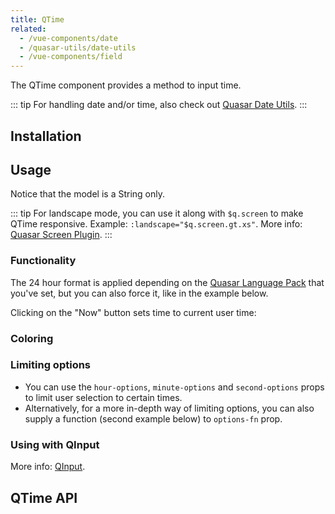 ```yaml
---
title: QTime
related:
  - /vue-components/date
  - /quasar-utils/date-utils
  - /vue-components/field
---
```


The QTime component provides a method to input time.

::: tip
For handling date and/or time, also check out [Quasar Date Utils](/quasar-utils/date-utils).
:::

## Installation
<doc-installation components="QTime" />

## Usage

Notice that the model is a String only.

<doc-example title="Basic" file="QTime/Basic" />

<doc-example title="Landscape" file="QTime/Landscape" />

::: tip
For landscape mode, you can use it along with `$q.screen` to make QTime responsive. Example: `:landscape="$q.screen.gt.xs"`. More info: [Quasar Screen Plugin](/options/screen-plugin).
:::

### Functionality

The 24 hour format is applied depending on the [Quasar Language Pack](/options/quasar-language-packs) that you've set, but you can also force it, like in the example below.

<doc-example title="24h format" file="QTime/Format24h" />

Clicking on the "Now" button sets time to current user time:

<doc-example title="Now button" file="QTime/NowBtn" />

<doc-example title="Disable and readonly" file="QTime/DisableReadonly" />

### Coloring

<doc-example title="Coloring" file="QTime/Color" />

<doc-example title="Dark" file="QTime/Dark" dark />

### Limiting options
* You can use the `hour-options`, `minute-options` and `second-options` props to limit user selection to certain times.
* Alternatively, for a more in-depth way of limiting options, you can also supply a function (second example below) to `options-fn` prop.

<doc-example title="Options" file="QTime/Options" />

### Using with QInput
<doc-example title="Input" file="QTime/Input" />

More info: [QInput](/vue-components/input).

## QTime API
<doc-api file="QTime" />
